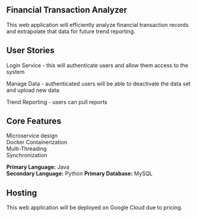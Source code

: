 Financial Transaction Analyzer
-----------------------------

This web application will efficiently analyze financial transaction records and extrapolate that data for future trend reporting.  

User Stories
------------

Login Service - this will authenticate users and allow them access to the system  

Manage Data - authenticated users will be able to deactivate the data set and upload new data  

Trend Reporting - users can pull reports 

Core Features
-------------

Microservice design  
Docker Containerization  
Multi-Threading  
Synchronization  
  
<b>Primary Language:</b> Java  
<b>Secondary Language:</b> Python
<b>Primary Database:</b> MySQL  
  
Hosting  
-------  

This web application will be deployed on Google Cloud due to pricing.